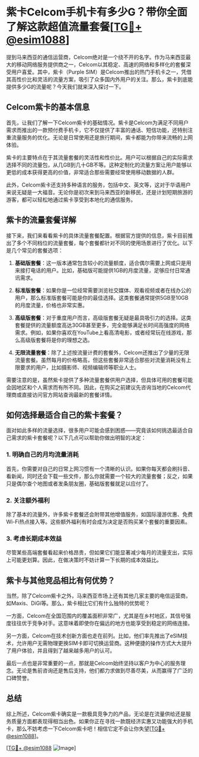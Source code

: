 # 紫卡Celcom手机卡有多少G？带你全面了解这款超值流量套餐[[TG💪+ @esim1088](https://t.me/s/esim1088)]

提到马来西亚的通信运营商，Celcom绝对是一个绕不开的名字。作为马来西亚最大的移动网络服务提供商之一，Celcom以其稳定、高速的网络和多样化的套餐深受用户喜爱。其中，紫卡（Purple SIM）是Celcom推出的热门手机卡之一，凭借其高性价比和灵活的流量方案，吸引了众多国内外用户的关注。那么，紫卡到底能提供多少G的流量呢？今天我们就来深入探讨一下。

## Celcom紫卡的基本信息

首先，让我们了解一下Celcom紫卡的基础情况。紫卡是Celcom为满足不同用户需求而推出的一款预付费手机卡，它不仅提供了丰富的通话、短信功能，还特别注重流量服务的优化。无论是日常使用还是旅行期间，紫卡都能为你带来流畅的上网体验。

紫卡的主要特点在于其流量套餐的灵活性和性价比。用户可以根据自己的实际需求选择不同的流量包，从几GB到几十GB不等。这种定制化的流量方案让用户能够以更低的成本获得更高的价值，非常适合那些需要经常使用移动数据的人群。

此外，Celcom紫卡还支持多种语言的服务，包括中文、英文等，这对于华语用户来说无疑是一大福音。无论你是初次来到马来西亚的新移民，还是计划短期旅游的游客，都可以轻松地通过紫卡享受到本地化的通信服务。

## 紫卡的流量套餐详解

接下来，我们来看看紫卡的具体流量套餐配置。根据官方提供的信息，紫卡目前推出了多个不同档位的流量套餐，每个套餐都针对不同的使用场景进行了优化。以下是几个常见的套餐选项：

1. **基础版套餐**：这一版本通常包含较小的流量额度，适合偶尔需要上网或只是用来接打电话的用户。比如，基础版可能提供1GB的月度流量，足够应付日常通讯需求。
   
2. **标准版套餐**：如果你是一位经常需要浏览社交媒体、观看视频或者在线办公的用户，那么标准版套餐可能是你的最佳选择。这类套餐通常提供5GB至10GB的月度流量，价格也非常实惠。

3. **高级版套餐**：对于重度用户而言，高级版套餐无疑是最具吸引力的选择。这类套餐提供的流量额度高达30GB甚至更多，完全能够满足长时间高强度的网络需求。例如，如果你喜欢在YouTube上看高清电影，或者经常玩在线游戏，那么高级版套餐将是你的理想之选。

4. **无限流量套餐**：除了上述按流量计费的套餐外，Celcom还推出了少量的无限流量套餐。虽然每月的价格略高，但这些套餐非常适合那些对流量消耗没有上限要求的用户，比如摄影师、视频编辑师等职业人士。

需要注意的是，虽然紫卡提供了多种流量套餐供用户选择，但具体可用的套餐可能会因地区和个人需求而有所不同。因此，在购买之前建议先咨询当地的Celcom代理商或直接访问官方网站查询最新的套餐详情。

## 如何选择最适合自己的紫卡套餐？

面对如此多样的流量选择，很多用户可能会感到困惑——究竟该如何挑选最适合自己需求的紫卡套餐呢？以下几点可以帮助你做出明智的决定：

### 1. 明确自己的月均流量消耗
首先，你需要对自己的日常上网习惯有一个清晰的认识。如果你每天都会刷抖音、看新闻，同时还会下载一些文件，那么你就需要一个较大的流量套餐；反之，如果只是偶尔查个地图或者发条朋友圈，基础版套餐就足以应付了。

### 2. 关注额外福利
除了基本的流量外，许多紫卡套餐还会附带其他增值服务，如国际漫游优惠、免费Wi-Fi热点接入等。这些额外福利有时会成为决定是否购买某个套餐的重要因素。

### 3. 考虑长期成本效益
尽管某些高端套餐看起来价格昂贵，但如果它们能显著减少每月的流量支出，实际上可能更划算。因此，在做决策时不妨计算一下长期的成本效益比。

## 紫卡与其他竞品相比有何优势？

当然，除了Celcom紫卡之外，马来西亚市场上还有其他几家主要的电信运营商，如Maxis、DiGi等。那么，紫卡相比它们有什么独特的优势呢？

一方面，Celcom在全国范围内的覆盖面积非常广，尤其是在乡村地区，其信号强度往往优于竞争对手。这意味着即使你在偏远的地方也能享受到稳定的网络连接。

另一方面，Celcom在技术创新方面也走在前列。比如，他们率先推出了eSIM技术，允许用户无需物理更换SIM卡即可切换运营商。这种便捷的操作方式大大提升了用户体验，并且得到了越来越多用户的认可。

最后一点也是非常重要的一点，那就是Celcom始终坚持以客户为中心的服务理念。无论是售前咨询还是售后支持，他们都力求做到尽善尽美，从而赢得了广泛的口碑赞誉。

## 总结

综上所述，Celcom紫卡确实是一款极具竞争力的产品，无论是在流量供给还是服务质量方面都表现得相当出色。如果你正在寻找一款既经济实惠又功能强大的手机卡，那么不妨考虑一下Celcom紫卡吧！相信它定不会让你失望[[TG💪+ @esim1088](https://t.me/s/esim1088)]。

[[TG💪+ @esim1088](https://t.me/s/esim1088) ![Image](https://i.postimg.cc/4NQfJmqS/Snipaste-2025-05-13-00-14-12.png)]